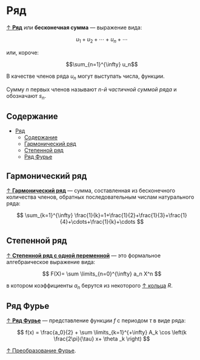 # Ряд

[↑ **Ряд**](<https://ru.wikipedia.org/wiki/Ряд_(математика)>) или **бесконечная сумма** — выражение вида:

$$u_1 + u_2 + \cdots + u_n + \cdots$$

или, короче:

$$\sum_{n=1}^{\infty} u_n$$

В качестве членов ряда $u_n$ могут выступать числа, функции.

Сумму $n$ первых членов называют _$n$-й частичной суммой ряда_ и обозначают $s_n$.

## Содержание

- [Ряд](#ряд)
  - [Содержание](#содержание)
  - [Гармонический ряд](#гармонический-ряд)
  - [Степенной ряд](#степенной-ряд)
  - [Ряд Фурье](#ряд-фурье)

## Гармонический ряд

[↑ **Гармонический ряд**](ttps://ru.wikipedia.org/wiki/Гармонический_ряд) — сумма, составленная из бесконечного количества членов, обратных последовательным числам натурального ряда:

$$
\sum_{k=1}^{\infty} \frac{1}{k}=1+\frac{1}{2}+\frac{1}{3}+\frac{1}{4}+\cdots+\frac{1}{k}+\cdots
$$

## Степенной ряд

[↑ **Степенной ряд с одной переменной**](ttps://ru.wikipedia.org/wiki/Степенной_ряд) — это формальное алгебраическое выражение вида:

$$
F(X)= \sum \limits_{n=0}^{\infty} a_n X^n
$$

в котором коэффициенты $a_{n}$ берутся из некоторого [↑ кольца](<https://ru.wikipedia.org/wiki/Кольцо_(математика)>) $R$.

## Ряд Фурье

[↑ **Ряд Фурье**](https://ru.wikipedia.org/wiki/Ряд_Фурье) — представление функции $f$ с периодом $\tau$ в виде ряда:

$$
f(x) = \frac{a_0}{2} + \sum \limits_{k=1}^{+\infty} A_k \cos \left(k \frac{2\pi}{\tau} x+ \theta _k \right)
$$

[↑ Преобразование Фурье](https://ru.wikipedia.org/wiki/Преобразование_Фурье).
